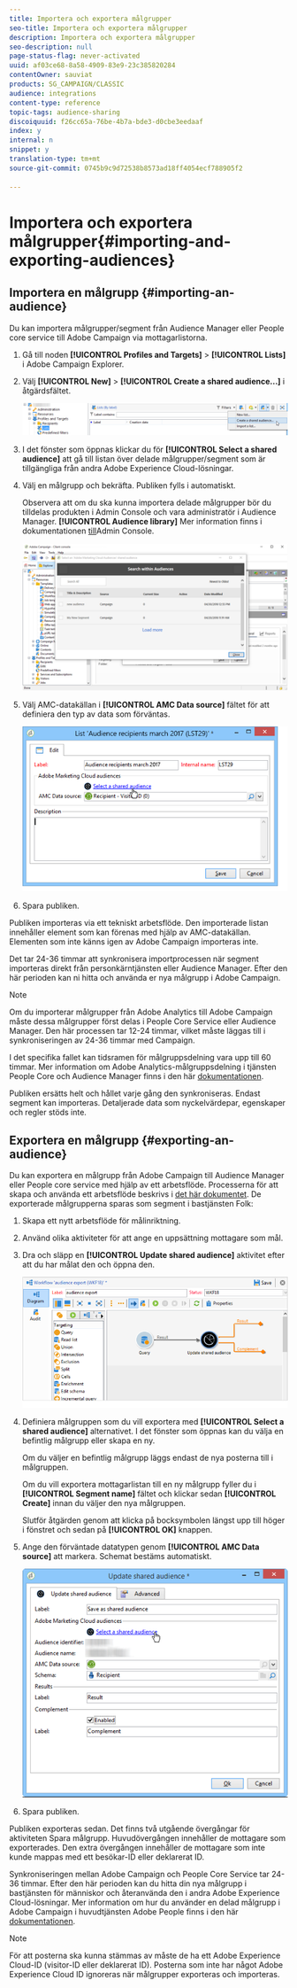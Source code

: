 ```yaml
---
title: Importera och exportera målgrupper
seo-title: Importera och exportera målgrupper
description: Importera och exportera målgrupper
seo-description: null
page-status-flag: never-activated
uuid: af03ce68-8a58-4909-83e9-23c385820284
contentOwner: sauviat
products: SG_CAMPAIGN/CLASSIC
audience: integrations
content-type: reference
topic-tags: audience-sharing
discoiquuid: f26cc65a-76be-4b7a-bde3-d0cbe3eedaaf
index: y
internal: n
snippet: y
translation-type: tm+mt
source-git-commit: 0745b9c9d72538b8573ad18ff4054ecf788905f2

---
```



# Importera och exportera målgrupper{#importing-and-exporting-audiences}

## Importera en målgrupp {#importing-an-audience}

Du kan importera målgrupper/segment från Audience Manager eller People core service till Adobe Campaign via mottagarlistorna.

1. Gå till noden **[!UICONTROL Profiles and Targets]** > **[!UICONTROL Lists]** i Adobe Campaign Explorer.
1. Välj **[!UICONTROL New]** > **[!UICONTROL Create a shared audience...]** i åtgärdsfältet.

   ![](assets/aam_import_audience.png)

1. I det fönster som öppnas klickar du för **[!UICONTROL Select a shared audience]** att gå till listan över delade målgrupper/segment som är tillgängliga från andra Adobe Experience Cloud-lösningar.
1. Välj en målgrupp och bekräfta. Publiken fylls i automatiskt.

   Observera att om du ska kunna importera delade målgrupper bör du tilldelas produkten i Admin Console och vara administratör i Audience Manager. **[!UICONTROL Audience library]** Mer information finns i dokumentationen [till](https://helpx.adobe.com/enterprise/managing/user-guide.html)Admin Console.

   ![](assets/aam_import_audience_3.png)

1. Välj AMC-datakällan i **[!UICONTROL AMC Data source]** fältet för att definiera den typ av data som förväntas.

   ![](assets/aam_import_audience_2.png)

1. Spara publiken.

Publiken importeras via ett tekniskt arbetsflöde. Den importerade listan innehåller element som kan förenas med hjälp av AMC-datakällan. Elementen som inte känns igen av Adobe Campaign importeras inte.

Det tar 24-36 timmar att synkronisera importprocessen när segment importeras direkt från personkärntjänsten eller Audience Manager. Efter den här perioden kan ni hitta och använda er nya målgrupp i Adobe Campaign.

>[!NOTE]
>
>Om du importerar målgrupper från Adobe Analytics till Adobe Campaign måste dessa målgrupper först delas i People Core Service eller Audience Manager. Den här processen tar 12-24 timmar, vilket måste läggas till i synkroniseringen av 24-36 timmar med Campaign.
>
>I det specifika fallet kan tidsramen för målgruppsdelning vara upp till 60 timmar. Mer information om Adobe Analytics-målgruppsdelning i tjänsten People Core och Audience Manager finns i den här [dokumentationen](https://marketing.adobe.com/resources/help/en_US/mcloud/t_publish_audience_segment.html).

Publiken ersätts helt och hållet varje gång den synkroniseras. Endast segment kan importeras. Detaljerade data som nyckelvärdepar, egenskaper och regler stöds inte.

## Exportera en målgrupp {#exporting-an-audience}

Du kan exportera en målgrupp från Adobe Campaign till Audience Manager eller People core service med hjälp av ett arbetsflöde. Processerna för att skapa och använda ett arbetsflöde beskrivs i [det här dokumentet](../../workflow/using/building-a-workflow.md). De exporterade målgrupperna sparas som segment i bastjänsten Folk:

1. Skapa ett nytt arbetsflöde för målinriktning.
1. Använd olika aktiviteter för att ange en uppsättning mottagare som mål.
1. Dra och släpp en **[!UICONTROL Update shared audience]** aktivitet efter att du har målat den och öppna den.

   ![](assets/aam_export_example.png)

1. Definiera målgruppen som du vill exportera med **[!UICONTROL Select a shared audience]** alternativet. I det fönster som öppnas kan du välja en befintlig målgrupp eller skapa en ny.

   Om du väljer en befintlig målgrupp läggs endast de nya posterna till i målgruppen.

   Om du vill exportera mottagarlistan till en ny målgrupp fyller du i **[!UICONTROL Segment name]** fältet och klickar sedan **[!UICONTROL Create]** innan du väljer den nya målgruppen.

   Slutför åtgärden genom att klicka på bocksymbolen längst upp till höger i fönstret och sedan på **[!UICONTROL OK]** knappen.

1. Ange den förväntade datatypen genom **[!UICONTROL AMC Data source]** att markera. Schemat bestäms automatiskt.

   ![](assets/aam_export_audience_activity.png)

1. Spara publiken.

Publiken exporteras sedan. Det finns två utgående övergångar för aktiviteten Spara målgrupp. Huvudövergången innehåller de mottagare som exporterades. Den extra övergången innehåller de mottagare som inte kunde mappas med ett besökar-ID eller deklarerat ID.

Synkroniseringen mellan Adobe Campaign och People Core Service tar 24-36 timmar. Efter den här perioden kan du hitta din nya målgrupp i bastjänsten för människor och återanvända den i andra Adobe Experience Cloud-lösningar. Mer information om hur du använder en delad målgrupp i Adobe Campaign i huvudtjänsten Adobe People finns i den här [dokumentationen](https://marketing.adobe.com/resources/help/en_US/mcloud/t_audience_create.html).

>[!NOTE]
>
>För att posterna ska kunna stämmas av måste de ha ett Adobe Experience Cloud-ID (visitor-ID eller deklarerat ID). Posterna som inte har något Adobe Experience Cloud ID ignoreras när målgrupper exporteras och importeras.

